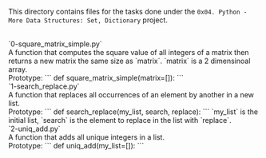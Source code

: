 This directory contains files for the tasks done under the `0x04. Python - More Data Structures: Set, Dictionary` project.<br>


<br>
`0-square_matrix_simple.py`<br>
A function that computes the square value of all integers of a matrix then returns a new matrix the same size as `matrix`. `matrix` is a 2 dimensinoal array.<br>Prototype:
```
def square_matrix_simple(matrix=[]):
```

<br>
`1-search_replace.py`<br>
A function that replaces all occurrences of an element by another in a new list.<br>Prototype:
```
def search_replace(my_list, search, replace):
```
`my_list` is the initial list, `search` is the element to replace in the list with `replace`.


<br>
`2-uniq_add.py`<br>
A function that adds all unique integers in a list.<br>Prototype:
```
def uniq_add(my_list=[]):
```

